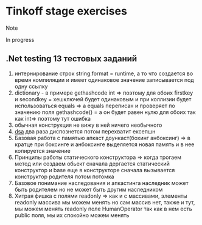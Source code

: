 # Tinkoff stage exercises
> [!NOTE]
> In progress
## .Net testing 13 тестовых заданий
1.  интернирование строк string.format = runtime, а то что создается во время компиляции и имеет одинаковое значение записывается под одну ссылку
2.  dictionary -  в примере gethashcode int => поэтому для обоих firstkey и secondkey = хешключей будет одинаковым и при коллизии будет использоваться equals => а equals переписан и проверяет по значению поля gethashcode() = а он будет равен нулю для обоих так как int=> поэтому тут ошибка
3.  обычная конструкция не вижу в ней ничего необычного  
4.  [dsa](https://stackoverflow.com/questions/10683086/isnt-it-redundant-to-dispose-of-an-object-inside-its-own-using-block) 
два раза диспознется потом перехватит ексепшн
5.  Базовая работа с памятью апкаст доункаст(бохинг анбоксинг) => в кратце при боксинге и анбоксинге выделяется новая память и в нее копируется значение
6.  Принципы работы статического конструктора => когда трогаем метод или создаем обьект сначала дергается статический конструктор и base еще в конструкторе сначала вызывается конструктор родителя потом потомка
7.  Базовое понимание наследования  и апкастинга наследник может быть родителем но не может быть другим наследником
8.  Хитрая фишка с полями readonly => как и с массивами, элементы readonly массива мы можем менять но сам массив нет, также и тут, мы можем менять readonly поле HumanOperator так как в нем есть public поля, мы их спокойно можем менять